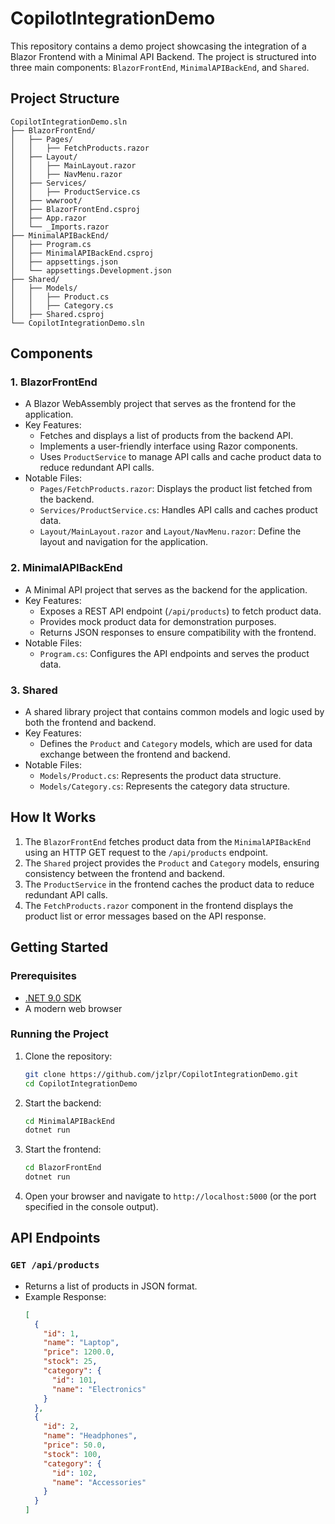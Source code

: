 # CopilotIntegrationDemo

This repository contains a demo project showcasing the integration of a Blazor Frontend with a Minimal API Backend. The project is structured into three main components: `BlazorFrontEnd`, `MinimalAPIBackEnd`, and `Shared`.

## Project Structure

```plaintext
CopilotIntegrationDemo.sln
├── BlazorFrontEnd/
│   ├── Pages/
│   │   ├── FetchProducts.razor
│   ├── Layout/
│   │   ├── MainLayout.razor
│   │   ├── NavMenu.razor
│   ├── Services/
│   │   ├── ProductService.cs
│   ├── wwwroot/
│   ├── BlazorFrontEnd.csproj
│   ├── App.razor
│   └── _Imports.razor
├── MinimalAPIBackEnd/
│   ├── Program.cs
│   ├── MinimalAPIBackEnd.csproj
│   ├── appsettings.json
│   └── appsettings.Development.json
├── Shared/
│   ├── Models/
│   │   ├── Product.cs
│   │   ├── Category.cs
│   ├── Shared.csproj
└── CopilotIntegrationDemo.sln
```

## Components

### 1. **BlazorFrontEnd**

- A Blazor WebAssembly project that serves as the frontend for the application.
- Key Features:
  - Fetches and displays a list of products from the backend API.
  - Implements a user-friendly interface using Razor components.
  - Uses `ProductService` to manage API calls and cache product data to reduce redundant API calls.
- Notable Files:
  - `Pages/FetchProducts.razor`: Displays the product list fetched from the backend.
  - `Services/ProductService.cs`: Handles API calls and caches product data.
  - `Layout/MainLayout.razor` and `Layout/NavMenu.razor`: Define the layout and navigation for the application.

### 2. **MinimalAPIBackEnd**

- A Minimal API project that serves as the backend for the application.
- Key Features:
  - Exposes a REST API endpoint (`/api/products`) to fetch product data.
  - Provides mock product data for demonstration purposes.
  - Returns JSON responses to ensure compatibility with the frontend.
- Notable Files:
  - `Program.cs`: Configures the API endpoints and serves the product data.

### 3. **Shared**

- A shared library project that contains common models and logic used by both the frontend and backend.
- Key Features:
  - Defines the `Product` and `Category` models, which are used for data exchange between the frontend and backend.
- Notable Files:
  - `Models/Product.cs`: Represents the product data structure.
  - `Models/Category.cs`: Represents the category data structure.

## How It Works

1. The `BlazorFrontEnd` fetches product data from the `MinimalAPIBackEnd` using an HTTP GET request to the `/api/products` endpoint.
2. The `Shared` project provides the `Product` and `Category` models, ensuring consistency between the frontend and backend.
3. The `ProductService` in the frontend caches the product data to reduce redundant API calls.
4. The `FetchProducts.razor` component in the frontend displays the product list or error messages based on the API response.

## Getting Started

### Prerequisites

- [.NET 9.0 SDK](https://dotnet.microsoft.com/download/dotnet/9.0)
- A modern web browser

### Running the Project

1. Clone the repository:

   ```bash
   git clone https://github.com/jzlpr/CopilotIntegrationDemo.git
   cd CopilotIntegrationDemo
   ```

2. Start the backend:

   ```bash
   cd MinimalAPIBackEnd
   dotnet run
   ```

3. Start the frontend:

   ```bash
   cd BlazorFrontEnd
   dotnet run
   ```

4. Open your browser and navigate to `http://localhost:5000` (or the port specified in the console output).

## API Endpoints

### `GET /api/products`

- Returns a list of products in JSON format.
- Example Response:
  ```json
  [
    {
      "id": 1,
      "name": "Laptop",
      "price": 1200.0,
      "stock": 25,
      "category": {
        "id": 101,
        "name": "Electronics"
      }
    },
    {
      "id": 2,
      "name": "Headphones",
      "price": 50.0,
      "stock": 100,
      "category": {
        "id": 102,
        "name": "Accessories"
      }
    }
  ]
  ```
